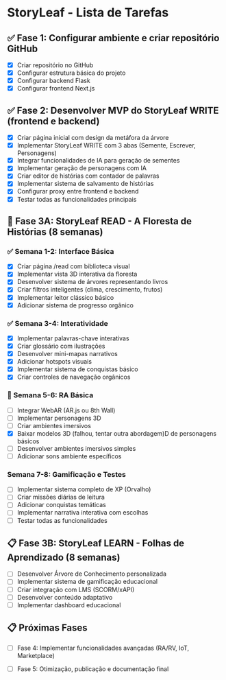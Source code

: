# StoryLeaf - Lista de Tarefas

## ✅ Fase 1: Configurar ambiente e criar repositório GitHub
- [x] Criar repositório no GitHub
- [x] Configurar estrutura básica do projeto
- [x] Configurar backend Flask
- [x] Configurar frontend Next.js

## ✅ Fase 2: Desenvolver MVP do StoryLeaf WRITE (frontend e backend)
- [x] Criar página inicial com design da metáfora da árvore
- [x] Implementar StoryLeaf WRITE com 3 abas (Semente, Escrever, Personagens)
- [x] Integrar funcionalidades de IA para geração de sementes
- [x] Implementar geração de personagens com IA
- [x] Criar editor de histórias com contador de palavras
- [x] Implementar sistema de salvamento de histórias
- [x] Configurar proxy entre frontend e backend
- [x] Testar todas as funcionalidades principais

## 🚧 Fase 3A: StoryLeaf READ - A Floresta de Histórias (8 semanas)
### ✅ Semana 1-2: Interface Básica
- [x] Criar página /read com biblioteca visual
- [x] Implementar vista 3D interativa da floresta
- [x] Desenvolver sistema de árvores representando livros
- [x] Criar filtros inteligentes (clima, crescimento, frutos)
- [x] Implementar leitor clássico básico
- [x] Adicionar sistema de progresso orgânico

### ✅ Semana 3-4: Interatividade
- [x] Implementar palavras-chave interativas
- [x] Criar glossário com ilustrações
- [x] Desenvolver mini-mapas narrativos
- [x] Adicionar hotspots visuais
- [x] Implementar sistema de conquistas básico
- [x] Criar controles de navegação orgânicos

### 🚧 Semana 5-6: RA Básica
- [ ] Integrar WebAR (AR.js ou 8th Wall)
- [ ] Implementar personagens 3D
- [ ] Criar ambientes imersivos
- [x] Baixar modelos 3D (falhou, tentar outra abordagem)D de personagens básicos
- [ ] Desenvolver ambientes imersivos simples
- [ ] Adicionar sons ambiente específicos

### Semana 7-8: Gamificação e Testes
- [ ] Implementar sistema completo de XP (Orvalho)
- [ ] Criar missões diárias de leitura
- [ ] Adicionar conquistas temáticas
- [ ] Implementar narrativa interativa com escolhas
- [ ] Testar todas as funcionalidades

## 📋 Fase 3B: StoryLeaf LEARN - Folhas de Aprendizado (8 semanas)
- [ ] Desenvolver Árvore de Conhecimento personalizada
- [ ] Implementar sistema de gamificação educacional
- [ ] Criar integração com LMS (SCORM/xAPI)
- [ ] Desenvolver conteúdo adaptativo
- [ ] Implementar dashboard educacional

## 📋 Próximas Fases
- [ ] Fase 4: Implementar funcionalidades avançadas (RA/RV, IoT, Marketplace)
- [ ] Fase 5: Otimização, publicação e documentação final


